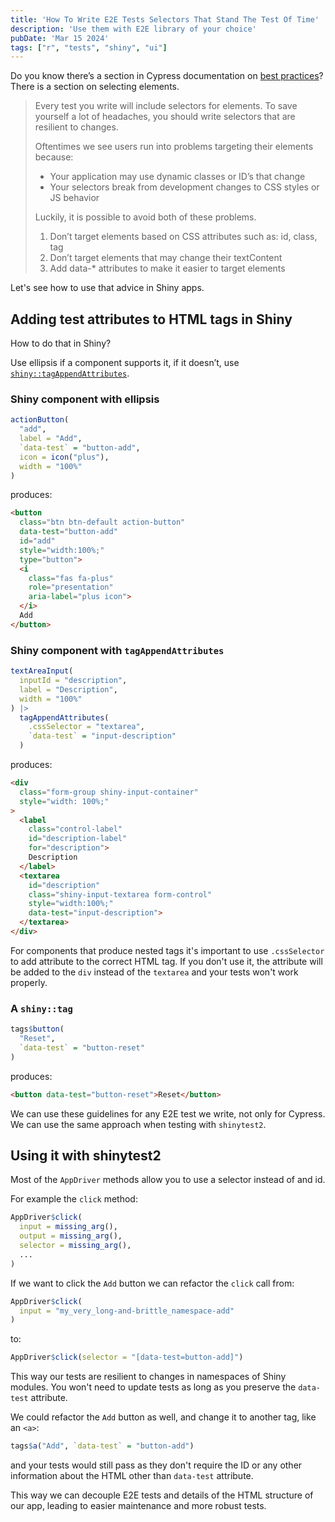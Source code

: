 ```yaml
---
title: 'How To Write E2E Tests Selectors That Stand The Test Of Time'
description: 'Use them with E2E library of your choice'
pubDate: 'Mar 15 2024'
tags: ["r", "tests", "shiny", "ui"]
---
```


Do you know there’s a section in Cypress documentation on [best practices](https://docs.cypress.io/guides/references/best-practices)? There is a section on selecting elements.

> Every test you write will include selectors for elements. To save yourself a lot of headaches, you should write selectors that are resilient to changes.
>
> Oftentimes we see users run into problems targeting their elements because:
> - Your application may use dynamic classes or ID’s that change
> - Your selectors break from development changes to CSS styles or JS behavior
>
> Luckily, it is possible to avoid both of these problems.
> 1. Don’t target elements based on CSS attributes such as: id, class, tag
> 1. Don’t target elements that may change their textContent
> 1. Add data-* attributes to make it easier to target elements

Let's see how to use that advice in Shiny apps.

## Adding test attributes to HTML tags in Shiny

How to do that in Shiny?

Use ellipsis if a component supports it, if it doesn’t, use [`shiny::tagAppendAttributes`](https://shiny.posit.co/r/reference/shiny/1.7.1/tagappendattributes).


### Shiny component with ellipsis
```r
actionButton(
  "add",
  label = "Add",
  `data-test` = "button-add",
  icon = icon("plus"),
  width = "100%"
)
```
produces:

```html
<button
  class="btn btn-default action-button"
  data-test="button-add"
  id="add"
  style="width:100%;"
  type="button">
  <i
    class="fas fa-plus"
    role="presentation"
    aria-label="plus icon">
  </i>
  Add
</button>
```

### Shiny component with `tagAppendAttributes`

```r
textAreaInput(
  inputId = "description",
  label = "Description",
  width = "100%"
) |>
  tagAppendAttributes(
    .cssSelector = "textarea",
    `data-test` = "input-description"
  )
```

produces:

```html
<div
  class="form-group shiny-input-container"
  style="width: 100%;"
>
  <label
    class="control-label"
    id="description-label"
    for="description">
    Description
  </label>
  <textarea
    id="description"
    class="shiny-input-textarea form-control"
    style="width:100%;"
    data-test="input-description">
  </textarea>
</div>
```

For components that produce nested tags it's important to use `.cssSelector` to add attribute to the correct HTML tag. If you don't use it, the attribute will be added to the `div` instead of the `textarea` and your tests won't work properly.

### A `shiny::tag`

```r
tags$button(
  "Reset",
  `data-test` = "button-reset"
)
```

produces:

```html
<button data-test="button-reset">Reset</button>
```

We can use these guidelines for any E2E test we write, not only for Cypress. We can use the same approach when testing with `shinytest2`.


## Using it with shinytest2

Most of the `AppDriver` methods allow you to use a selector instead of and id.

For example the `click` method:

```r
AppDriver$click(
  input = missing_arg(),
  output = missing_arg(),
  selector = missing_arg(),
  ...
)
```

If we want to click the `Add` button we can refactor the `click` call from:

```r
AppDriver$click(
  input = "my_very_long-and-brittle_namespace-add"
)
```

to:

```r
AppDriver$click(selector = "[data-test=button-add]")
```

This way our tests are resilient to changes in namespaces of Shiny modules. You won't need to update tests as long as you preserve the `data-test` attribute.

We could refactor the `Add` button as well, and change it to another tag, like an `<a>`:

```r
tags$a("Add", `data-test` = "button-add")
```

and your tests would still pass as they don't require the ID or any other information about the HTML other than `data-test` attribute.

This way we can decouple E2E tests and details of the HTML structure of our app, leading to easier maintenance and more robust tests.
